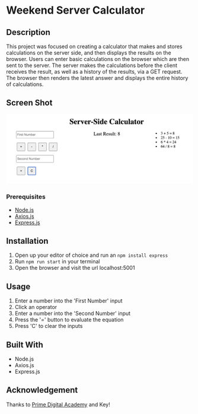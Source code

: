 # Weekend Server Calculator

## Description

This project was focused on creating a calculator that makes and stores calculations on the server side, and then displays the results on the browser. Users can enter basic calculations on the browser which are then sent to the server. The server makes the calculations before the client receives the result, as well as a history of the results, via a GET request. The browser then renders the latest answer and displays the entire history of calculations. 

## Screen Shot

![Screenshot of calculator](images/readmeScreenshot.png)

### Prerequisites

- [Node.js](https://nodejs.org/en/)
- [Axios.js](https://axios-http.com/)
- [Express.js](https://expressjs.com/)

## Installation

1. Open up your editor of choice and run an `npm install express`
2. Run `npm run start` in your terminal
3. Open the browser and visit the url localhost:5001

## Usage

1. Enter a number into the 'First Number' input
2. Click an operator
3. Enter a number into the 'Second Number' input
4. Press the '=' button to evaluate the equation
5. Press 'C' to clear the inputs

## Built With

- Node.js
- Axios.js
- Express.js

## Acknowledgement
Thanks to [Prime Digital Academy](www.primeacademy.io) and Key!


